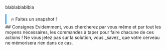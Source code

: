 blablablablbla

<div style="border-left:4px solid #3af;padding:0.5em 1em;">🔥 Faites un snapshot !</div>
## Consignes
Evidemment, vous chercherez par vous même et par tout les moyens nécessaires, les commandes à taper pour faire chacune de ces actions ! Ne vous jetez pas sur la solution, vous _savez_ que votre cerveau ne mémorisera rien dans ce cas.
